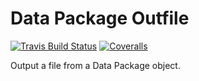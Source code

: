 # Data Package Outfile

[![Travis Build Status](https://travis-ci.org/okfn/datapackage-outfile-js.svg?branch=master)](https://travis-ci.org/okfn/datapackage-outfile-js)
[![Coveralls](http://img.shields.io/coveralls/okfn/datapackage-outfile-js.svg?branch=master)](https://coveralls.io/r/okfn/datapackage-outfile-js?branch=master)


Output a file from a Data Package object.
